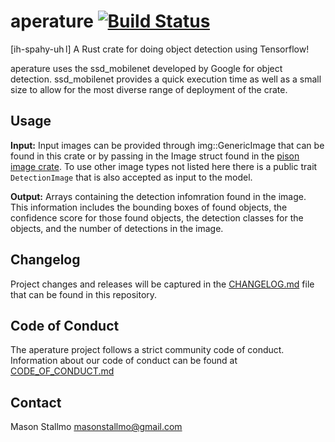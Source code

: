 # aperature [![Build Status](https://travis-ci.com/mstallmo/aperature.svg?token=U4Xc2CnrxqK79g1m6A4x&branch=master)](https://travis-ci.com/mstallmo/aperature)
[ih-spahy-uh l] A Rust crate for doing object detection using Tensorflow!

aperature uses the ssd_mobilenet developed by Google for object detection. ssd_mobilenet provides a quick execution time as well as a small size to allow for the most diverse range of deployment of the crate.


## Usage
**Input:** Input images can be provided through img::GenericImage that can be found in this crate or by passing in the Image struct found in the [pison image crate](https://github.com/PistonDevelopers/image). To use other image types not listed here there is a public trait `DetectionImage` that is also accepted as input to the model. 


**Output:** Arrays containing the detection infomration found in the image. This information includes the bounding boxes of found objects, the confidence score for those found objects, the detection classes for the objects, and the number of detections in the image.


## Changelog
Project changes and releases will be captured in the [CHANGELOG.md](CHANGELOG.md) file that can be found in this repository.

## Code of Conduct
The aperature project follows a strict community code of conduct. Information about our code of conduct can be found at [CODE_OF_CONDUCT.md](CODE_OF_CONDUCT.md)

## Contact
Mason Stallmo <masonstallmo@gmail.com>
